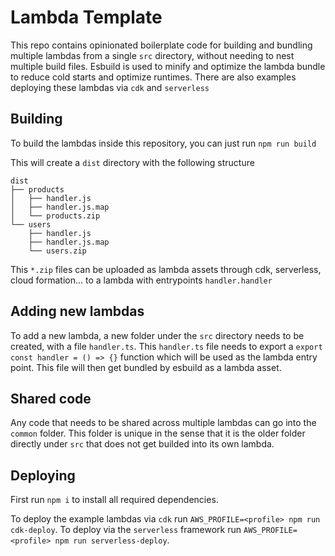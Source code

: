 # Lambda Template

This repo contains opinionated boilerplate code for building and bundling multiple lambdas from
a single `src` directory, without needing to nest multiple build files. Esbuild is used to
minify and optimize the lambda bundle to reduce cold starts and optimize runtimes. There are also examples deploying
these lambdas via `cdk` and `serverless`

## Building

To build the lambdas inside this repository, you can just run
`npm run build`

This will create a `dist` directory with the following structure
```text
dist
├── products
│   ├── handler.js
│   ├── handler.js.map
│   └── products.zip
└── users
    ├── handler.js
    ├── handler.js.map
    └── users.zip
```

This `*.zip` files can be uploaded as lambda assets through cdk, serverless, cloud formation... to a
lambda with entrypoints `handler.handler`

## Adding new lambdas

To add a new lambda, a new folder under the `src` directory needs to be created, with a file `handler.ts`. This `handler.ts`
file needs to export a `export const handler = () => {}` function which will be used as the lambda entry point. This file will
then get bundled by esbuild as a lambda asset.

## Shared code

Any code that needs to be shared across multiple lambdas can go into the `common` folder. This folder is
unique in the sense that it is the older folder directly under `src` that does not get builded
into its own lambda.

## Deploying

First run `npm i` to install all required dependencies.

To deploy the example lambdas via `cdk` run `AWS_PROFILE=<profile> npm run cdk-deploy`.
To deploy via the `serverless` framework run `AWS_PROFILE=<profile> npm run serverless-deploy`.
